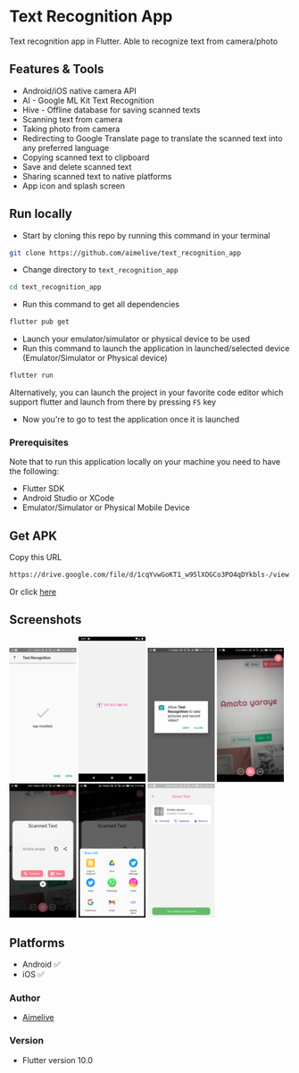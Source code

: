 # Text Recognition App

Text recognition app in Flutter. Able to recognize text from camera/photo

## Features & Tools
- Android/iOS native camera API
- AI - Google ML Kit Text Recognition
- Hive - Offline database for saving scanned texts
- Scanning text from camera
- Taking photo from camera
- Redirecting to Google Translate page to translate the scanned text into any preferred language
- Copying scanned text to clipboard 
- Save and delete scanned text
- Sharing scanned text to native platforms
- App icon and splash screen
## Run locally
- Start by cloning this repo by running this command in your terminal
```bash
git clone https://github.com/aimelive/text_recognition_app
```
- Change directory to `text_recognition_app`
```bash
cd text_recognition_app
```
- Run this command to get all dependencies
```bash
flutter pub get
```
- Launch your emulator/simulator or physical device to be used
- Run this command to launch the application in launched/selected device (Emulator/Simulator or Physical device)
```bash
flutter run
```
Alternatively, you can launch the project in your favorite code editor which support flutter and launch from there by pressing `F5` key
- Now you're to go to test the application once it is launched
### Prerequisites
Note that to run this application locally on your machine you need to have the following:
- Flutter SDK
- Android Studio or XCode
- Emulator/Simulator or Physical Mobile Device
## Get APK
Copy this URL
```bash
https://drive.google.com/file/d/1cqYvwGoKT1_w95lXOGCo3PO4qDYkbls-/view
```
Or click [here](https://drive.google.com/file/d/1cqYvwGoKT1_w95lXOGCo3PO4qDYkbls-/view?usp=sharing)
## Screenshots
<p>
<img src="./assets/screens/1.png" width="120"/>
<img src="./assets/screens/2.png" width="120"/>
<img src="./assets/screens/3.png" width="120"/>
<img src="./assets/screens/4.png" width="120"/>
<img src="./assets/screens/5.png" width="120"/>
<img src="./assets/screens/6.png" width="120"/>
<img src="./assets/screens/7.png" width="120"/>
</p>

## Platforms
- Android ✅
- iOS ✅
### Author
- [Aimelive](https://github.com/aimelive)
### Version
- Flutter version 10.0

